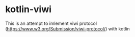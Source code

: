 # kotlin-viwi
This is an attempt to imlement viwi protocol (https://www.w3.org/Submission/viwi-protocol/) with kotlin

